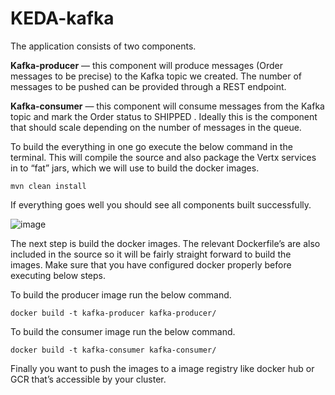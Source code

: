 # KEDA-kafka

The application consists of two components.

**Kafka-producer** — this component will produce messages (Order messages to be precise) to the Kafka topic we created. The number of messages to be pushed can be provided through a REST endpoint.

**Kafka-consumer** — this component will consume messages from the Kafka topic and mark the Order status to SHIPPED . Ideally this is the component that should scale depending on the number of messages in the queue.

To build the everything in one go execute the below command in the terminal. This will compile the source and also package the Vertx services in to “fat” jars, which we will use to build the docker images.

```mvn clean install```

If everything goes well you should see all components built successfully.

![image](https://user-images.githubusercontent.com/18220135/120936166-0ca7b680-c724-11eb-9aad-053a1c889232.png)

The next step is build the docker images. The relevant Dockerfile’s are also included in the source so it will be fairly straight forward to build the images.
Make sure that you have configured docker properly before executing below steps.

To build the producer image run the below command.

```docker build -t kafka-producer kafka-producer/```

To build the consumer image run the below command.

```docker build -t kafka-consumer kafka-consumer/```

Finally you want to push the images to a image registry like docker hub or GCR that’s accessible by your cluster.

